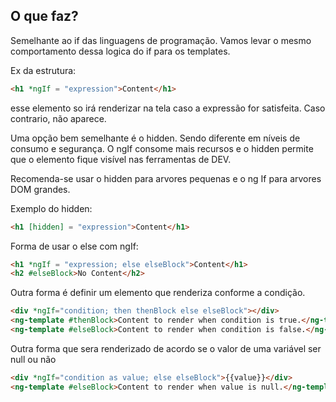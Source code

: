 ## O que faz?
 Semelhante ao if das linguagens de programação. Vamos levar o mesmo comportamento
dessa logica do if para os templates.

Ex da estrutura:

~~~ html
<h1 *ngIf = "expression">Content</h1>
~~~

esse elemento so irá renderizar na tela caso a expressão for satisfeita.
Caso contrario, não aparece.

Uma opção bem semelhante é o hidden. Sendo diferente em níveis de consumo e segurança.
O ngIf consome mais recursos e o hidden permite que o elemento fique visível nas ferramentas de DEV.

Recomenda-se usar o hidden para arvores pequenas e o ng If para arvores DOM grandes.

Exemplo do hidden:

~~~ html
<h1 [hidden] = "expression">Content</h1>
~~~

Forma de usar o else com ngIf:

~~~ html
<h1 *ngIf = "expression; else elseBlock">Content</h1>
<h2 #elseBlock>No Content</h2>
~~~

Outra forma é definir um elemento que renderiza conforme a condição.

~~~ html
<div *ngIf="condition; then thenBlock else elseBlock"></div>
<ng-template #thenBlock>Content to render when condition is true.</ng-template>
<ng-template #elseBlock>Content to render when condition is false.</ng-template>
~~~
Outra forma que sera renderizado de acordo se o valor de uma variável ser null ou não

~~~ html
<div *ngIf="condition as value; else elseBlock">{{value}}</div>
<ng-template #elseBlock>Content to render when value is null.</ng-template>
~~~
